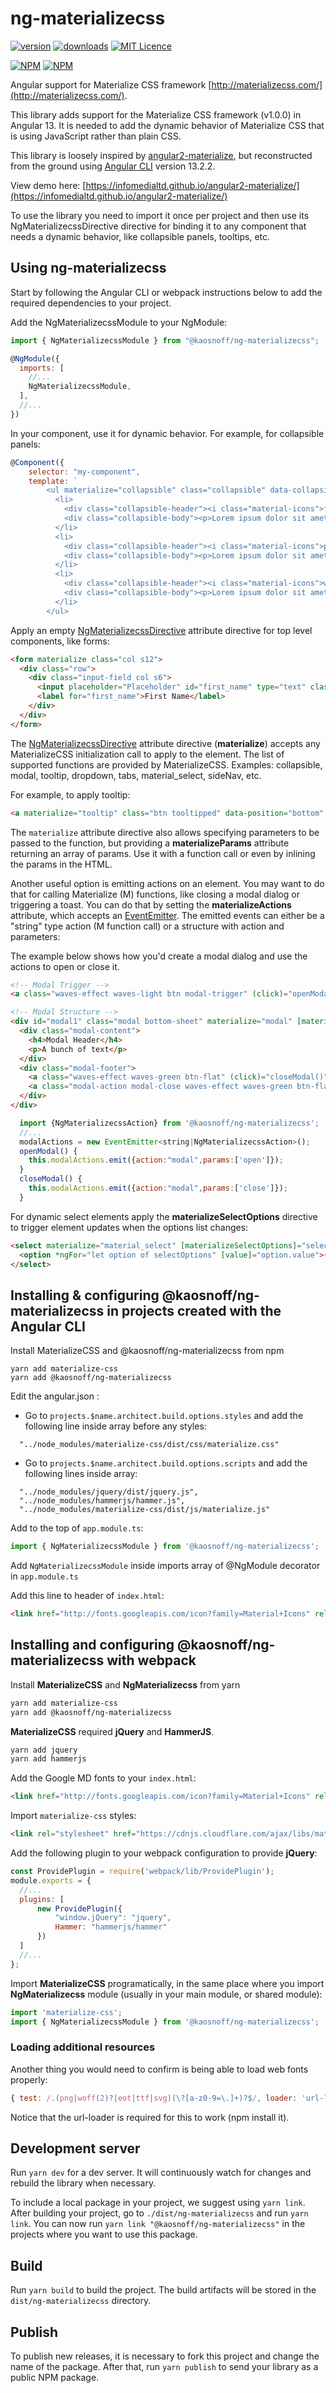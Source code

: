 # ng-materializecss

[![version](https://img.shields.io/npm/v/@kaosnoff/ng-materializecss.svg?style=flat-square)](https://www.npmjs.com/package/@kaosnoff/ng-materializecss)
[![downloads](https://img.shields.io/npm/dm/@kaosnoff/ng-materializecss.svg?style=flat-square)](https://www.npmjs.com/package/@kaosnoff/ng-materializecss)
[![MIT Licence](https://img.shields.io/npm/l/@kaosnoff/ng-materializecss.svg?style=flat-square)](https://opensource.org/licenses/MIT)

[![NPM](https://nodei.co/npm/@kaosnoff/ng-materializecss.png?downloads=true)](https://www.npmjs.com/package/@kaosnoff/ng-materializecss)
[![NPM](https://nodei.co/npm-dl/@kaosnoff/ng-materializecss.png?height=2&months=12)](https://www.npmjs.com/package/@kaosnoff/ng-materializecss)



Angular support for Materialize CSS framework [http://materializecss.com/](http://materializecss.com/).

This library adds support for the Materialize CSS framework (v1.0.0) in Angular 13. It is needed to add the dynamic behavior of Materialize CSS that is using JavaScript rather than plain CSS. 

This library is loosely inspired by [angular2-materialize](https://www.npmjs.com/package/angular2-materialize), but reconstructed from the ground using [Angular CLI](https://github.com/angular/angular-cli) version 13.2.2.

View demo here: [https://infomedialtd.github.io/angular2-materialize/](https://infomedialtd.github.io/angular2-materialize/)

To use the library you need to import it once per project and then use its NgMaterializecssDirective directive for binding it to any component that needs a dynamic behavior, like collapsible panels, tooltips, etc.

## Using ng-materializecss

Start by following the Angular CLI or webpack instructions below to add the required dependencies to your project.

Add the NgMaterializecssModule to your NgModule:
```js
import { NgMaterializecssModule } from "@kaosnoff/ng-materializecss";

@NgModule({
  imports: [
    //...
    NgMaterializecssModule,
  ],
  //...
})
```

In your component, use it for dynamic behavior. For example, for collapsible panels:
```js
@Component({
    selector: "my-component",
    template: `
        <ul materialize="collapsible" class="collapsible" data-collapsible="accordion">
          <li>
            <div class="collapsible-header"><i class="material-icons">filter_drama</i>First</div>
            <div class="collapsible-body"><p>Lorem ipsum dolor sit amet.</p></div>
          </li>
          <li>
            <div class="collapsible-header"><i class="material-icons">place</i>Second</div>
            <div class="collapsible-body"><p>Lorem ipsum dolor sit amet.</p></div>
          </li>
          <li>
            <div class="collapsible-header"><i class="material-icons">whatshot</i>Third</div>
            <div class="collapsible-body"><p>Lorem ipsum dolor sit amet.</p></div>
          </li>
        </ul>

```

Apply an empty [NgMaterializecssDirective](https://github.com/kaosnoff/ng-materializecss/blob/master/projects/ng-materializecss/src/lib/ng-materializecss.directive.ts) attribute directive for top level components, like forms:

```html
<form materialize class="col s12">
  <div class="row">
    <div class="input-field col s6">
      <input placeholder="Placeholder" id="first_name" type="text" class="validate">
      <label for="first_name">First Name</label>
    </div>
  </div>
</form>
```

The [NgMaterializecssDirective](https://github.com/kaosnoff/ng-materializecss/blob/master/projects/ng-materializecss/src/lib/ng-materializecss.directive.ts) attribute directive (**materialize**) accepts any MaterializeCSS initialization call to apply to the element. The list of supported functions are provided by MaterializeCSS. Examples: collapsible, modal, tooltip, dropdown, tabs, material_select, sideNav, etc.

For example, to apply tooltip:
```html
<a materialize="tooltip" class="btn tooltipped" data-position="bottom" data-delay="50" data-tooltip="I am tooltip">Hover me!</a>
```

The `materialize` attribute directive also allows specifying parameters to be passed to the function, but providing a **materializeParams** attribute returning an array of params. Use it with a function call or even by inlining the params in the HTML.

Another useful option is emitting actions on an element. You may want to do that for calling Materialize (M) functions, like closing a modal dialog or triggering a toast. You can do that by setting the **materializeActions** attribute, which accepts an [EventEmitter](https://angular.io/docs/ts/latest/api/core/index/EventEmitter-class.html). The emitted events can either be a "string" type action (M function call) or a structure with action and parameters:

The example below shows how you'd create a modal dialog and use the actions to open or close it.
```html
<!-- Modal Trigger -->
<a class="waves-effect waves-light btn modal-trigger" (click)="openModal()">Modal</a>

<!-- Modal Structure -->
<div id="modal1" class="modal bottom-sheet" materialize="modal" [materializeParams]="[{dismissible: false}]" [materializeActions]="modalActions">
  <div class="modal-content">
    <h4>Modal Header</h4>
    <p>A bunch of text</p>
  </div>
  <div class="modal-footer">
    <a class="waves-effect waves-green btn-flat" (click)="closeModal()">Close</a>
    <a class="modal-action modal-close waves-effect waves-green btn-flat">Agree</a>
  </div>
</div>
```
```js
  import {NgMaterializecssAction} from '@kaosnoff/ng-materializecss';
  //...
  modalActions = new EventEmitter<string|NgMaterializecssAction>();
  openModal() {
    this.modalActions.emit({action:"modal",params:['open']});
  }
  closeModal() {
    this.modalActions.emit({action:"modal",params:['close']});
  }
```

For dynamic select elements apply the **materializeSelectOptions** directive to trigger element updates when the options list changes:
```html
<select materialize="material_select" [materializeSelectOptions]="selectOptions">
  <option *ngFor="let option of selectOptions" [value]="option.value">{{option.name}}</option>
</select>
```

## Installing & configuring @kaosnoff/ng-materializecss in projects created with the Angular CLI

Install MaterializeCSS and @kaosnoff/ng-materializecss from npm
```
yarn add materialize-css
yarn add @kaosnoff/ng-materializecss
```
<!--
jQuery 2.2 and Hammer.JS are required
```
npm install jquery@^2.2.4 --save
npm install hammerjs --save
```
-->
Edit the angular.json :

* Go to `projects.$name.architect.build.options.styles` and add the following line inside array before any styles:

```
  "../node_modules/materialize-css/dist/css/materialize.css"
```

* Go to `projects.$name.architect.build.options.scripts` and add the following lines inside array:

<!--
-->
```
  "../node_modules/jquery/dist/jquery.js",
  "../node_modules/hammerjs/hammer.js",
  "../node_modules/materialize-css/dist/js/materialize.js"
```

Add to the top of `app.module.ts`:

```js
import { NgMaterializecssModule } from '@kaosnoff/ng-materializecss';

```

Add `NgMaterializecssModule` inside imports array of @NgModule decorator in `app.module.ts`

Add this line to header of `index.html`:
```html
<link href="http://fonts.googleapis.com/icon?family=Material+Icons" rel="stylesheet">
```

## Installing and configuring @kaosnoff/ng-materializecss with webpack

Install **MaterializeCSS** and **NgMaterializecss** from yarn
```sh
yarn add materialize-css
yarn add @kaosnoff/ng-materializecss
```

**MaterializeCSS** required **jQuery** and **HammerJS**. 
```sh
yarn add jquery
yarn add hammerjs
```

Add the Google MD fonts to your `index.html`:
```html
<link href="http://fonts.googleapis.com/icon?family=Material+Icons" rel="stylesheet">
```

Import `materialize-css` styles:
```html
<link rel="stylesheet" href="https://cdnjs.cloudflare.com/ajax/libs/materialize/0.98.2/css/materialize.min.css">
```

Add the following plugin to your webpack configuration to provide **jQuery**:
```js
const ProvidePlugin = require('webpack/lib/ProvidePlugin');
module.exports = {
  //...
  plugins: [
      new ProvidePlugin({
          "window.jQuery": "jquery",
          Hammer: "hammerjs/hammer"
      })
  ]
  //...
};
```

Import **MaterializeCSS** programatically, in the same place where you import **NgMaterializecss** module (usually in your main module, or shared module):
```js
import 'materialize-css';
import { NgMaterializecssModule } from '@kaosnoff/ng-materializecss';
```

### Loading additional resources

Another thing you would need to confirm is being able to load web fonts properly:
```js
{ test: /.(png|woff(2)?|eot|ttf|svg)(\?[a-z0-9=\.]+)?$/, loader: 'url-loader?limit=100000' },
```
Notice that the url-loader is required for this to work (npm install it).

## Development server

Run `yarn dev` for a dev server. It will continuously watch for changes and rebuild the library when necessary.

To include a local package in your project, we suggest using `yarn link`. After building your project, go to `./dist/ng-materializecss` and run `yarn link`. You can now run `yarn link "@kaosnoff/ng-materializecss"` in the projects where you want to use this package.

## Build

Run `yarn build` to build the project. The build artifacts will be stored in the `dist/ng-materializecss` directory.

## Publish

To publish new releases, it is necessary to fork this project and change the name of the package. After that, run `yarn publish` to send your library as a public NPM package.

<!--
## Running unit tests

Run `ng test` to execute the unit tests via [Karma](https://karma-runner.github.io).

## Running end-to-end tests

Run `ng e2e` to execute the end-to-end tests via a platform of your choice. To use this command, you need to first add a package that implements end-to-end testing capabilities.

## Further help

To get more help on the Angular CLI use `ng help` or go check out the [Angular CLI Overview and Command Reference](https://angular.io/cli) page.
-->